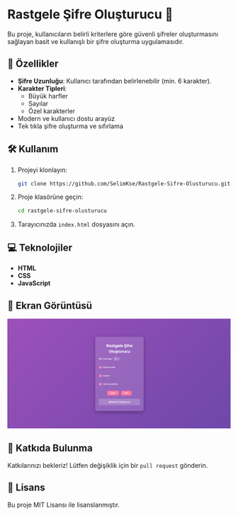 # Rastgele Şifre Oluşturucu 🔐  

Bu proje, kullanıcıların belirli kriterlere göre güvenli şifreler oluşturmasını sağlayan basit ve kullanışlı bir şifre oluşturma uygulamasıdır.  

## 🚀 Özellikler  
- **Şifre Uzunluğu**: Kullanıcı tarafından belirlenebilir (min. 6 karakter).  
- **Karakter Tipleri**: 
  - Büyük harfler  
  - Sayılar  
  - Özel karakterler  
- Modern ve kullanıcı dostu arayüz  
- Tek tıkla şifre oluşturma ve sıfırlama  

## 🛠️ Kullanım  
1. Projeyi klonlayın:  
    ```bash
    git clone https://github.com/SelimKse/Rastgele-Sifre-Olusturucu.git
    ```  
2. Proje klasörüne geçin:  
    ```bash
    cd rastgele-sifre-olusturucu
    ```  
3. Tarayıcınızda `index.html` dosyasını açın.

## 💻 Teknolojiler  
- **HTML**
- **CSS**
- **JavaScript**

## 📸 Ekran Görüntüsü  
![Proje Görseli](screenshot.png)

## 🤝 Katkıda Bulunma  
Katkılarınızı bekleriz! Lütfen değişiklik için bir `pull request` gönderin.  

## 📜 Lisans  
Bu proje MIT Lisansı ile lisanslanmıştır.

